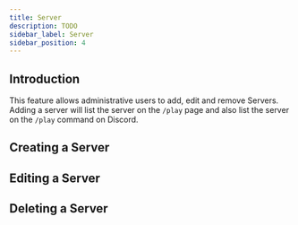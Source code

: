 ```yaml
---
title: Server
description: TODO
sidebar_label: Server
sidebar_position: 4
---
```


## Introduction
This feature allows administrative users to add, edit and remove Servers. Adding a server will list the server on the `/play` page and also list the server on the `/play` command on Discord.

## Creating a Server

## Editing a Server

## Deleting a Server